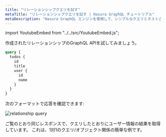 ```yaml
---
title: "リレーションシップクエリを試す"
metaTitle: "リレーションシップクエリを試す | Hasura GraphQL チュートリアル"
metaDescription: "Hasura GraphQL エンジンを使用して、シンプルなクエリとネストされたデータを使用して todos テーブル用のGraphQL APIを試してみる"
---
```


import YoutubeEmbed from "../../src/YoutubeEmbed.js";

<YoutubeEmbed link="https://www.youtube.com/embed/0-UZahHSoGg" />

作成されたリレーションシップのGraphQL APIを試してみましょう。

```graphql
query {
  todos {
    id
    title
    user {
      id
      name
    }
  }
}
```

次のフォーマットで応答を確認できます:

![relationship query](https://graphql-engine-cdn.hasura.io/learn-hasura/assets/graphql-hasura/graphiql-relationship-query.png)

ご覧のとおり同じレスポンスで、クエリしたとおりにユーザー情報の結果を取得しています。 これは、1対1のクエリ/オブジェクト関係の簡単な例です。
